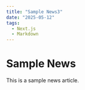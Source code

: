 ```yaml
---
title: "Sample News3"
date: "2025-05-12"
tags:
  - Next.js
  - Markdown
---
```


# Sample News

This is a sample news article.
